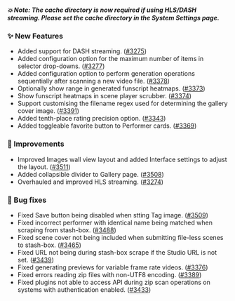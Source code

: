 ##### 💥 Note: The cache directory is now required if using HLS/DASH streaming. Please set the cache directory in the System Settings page.

### ✨ New Features
* Added support for DASH streaming. ([#3275](https://github.com/stashapp/stash/pull/3275))
* Added configuration option for the maximum number of items in selector drop-downs. ([#3277](https://github.com/stashapp/stash/pull/3277))
* Added configuration option to perform generation operations sequentially after scanning a new video file. ([#3378](https://github.com/stashapp/stash/pull/3378))
* Optionally show range in generated funscript heatmaps. ([#3373](https://github.com/stashapp/stash/pull/3373))
* Show funscript heatmaps in scene player scrubber. ([#3374](https://github.com/stashapp/stash/pull/3374))
* Support customising the filename regex used for determining the gallery cover image. ([#3391](https://github.com/stashapp/stash/pull/3391))
* Added tenth-place rating precision option. ([#3343](https://github.com/stashapp/stash/pull/3343))
* Added toggleable favorite button to Performer cards. ([#3369](https://github.com/stashapp/stash/pull/3369))

### 🎨 Improvements
* Improved Images wall view layout and added Interface settings to adjust the layout. ([#3511](https://github.com/stashapp/stash/pull/3511))
* Added collapsible divider to Gallery page. ([#3508](https://github.com/stashapp/stash/pull/3508))
* Overhauled and improved HLS streaming. ([#3274](https://github.com/stashapp/stash/pull/3274))

### 🐛 Bug fixes
* Fixed Save button being disabled when stting Tag image. ([#3509](https://github.com/stashapp/stash/pull/3509))
* Fixed incorrect performer with identical name being matched when scraping from stash-box. ([#3488](https://github.com/stashapp/stash/pull/3488))
* Fixed scene cover not being included when submitting file-less scenes to stash-box. ([#3465](https://github.com/stashapp/stash/pull/3465))
* Fixed URL not being during stash-box scrape if the Studio URL is not set. ([#3439](https://github.com/stashapp/stash/pull/3439))
* Fixed generating previews for variable frame rate videos. ([#3376](https://github.com/stashapp/stash/pull/3376))
* Fixed errors reading zip files with non-UTF8 encoding. ([#3389](https://github.com/stashapp/stash/pull/3389))
* Fixed plugins not able to access API during zip scan operations on systems with authentication enabled. ([#3433](https://github.com/stashapp/stash/pull/3433))